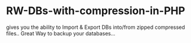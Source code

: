 # RW-DBs-with-compression-in-PHP
gives you the ability to Import &amp; Export DBs into/from zipped compressed files..
Great Way to backup your databases...
